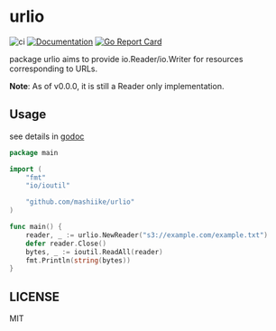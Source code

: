 # urlio

![ci](https://github.com/mashiike/urlio/workflows/Go/badge.svg)
[![Documentation](https://godoc.org/github.com/mashiike/urlio?status.svg)](http://godoc.org/github.com/mashiike/urlio)
[![Go Report Card](https://goreportcard.com/badge/github.com/mashiike/urlio)](https://goreportcard.com/report/github.com/mashiike/urlio)


package urlio aims to provide io.Reader/io.Writer for resources corresponding to URLs.

**Note**: As of v0.0.0, it is still a Reader only implementation.

## Usage
see details in [godoc](http://godoc.org/github.com/mashiike/urlio)
```go
package main

import (
	"fmt"
	"io/ioutil"

	"github.com/mashiike/urlio"
)

func main() {
	reader, _ := urlio.NewReader("s3://example.com/example.txt")
	defer reader.Close()
	bytes, _ := ioutil.ReadAll(reader)
	fmt.Println(string(bytes))
}
```

## LICENSE
MIT
